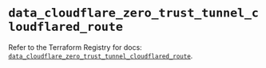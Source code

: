 # `data_cloudflare_zero_trust_tunnel_cloudflared_route`

Refer to the Terraform Registry for docs: [`data_cloudflare_zero_trust_tunnel_cloudflared_route`](https://registry.terraform.io/providers/cloudflare/cloudflare/5.6.0/docs/data-sources/zero_trust_tunnel_cloudflared_route).
